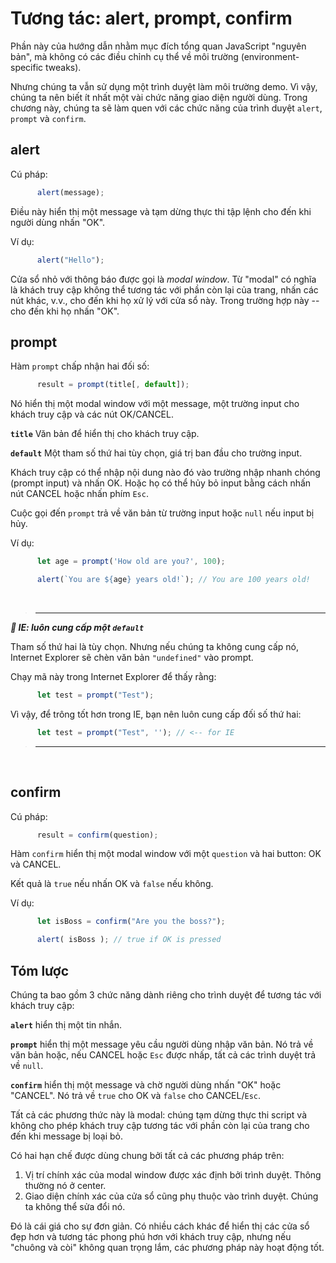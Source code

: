 # Tương tác: alert, prompt, confirm

Phần này của hướng dẫn nhằm mục đích tổng quan JavaScript "nguyên bản", mà không có các điều chỉnh cụ thể về môi trường (environment-specific tweaks).

Nhưng chúng ta vẫn sử dụng một trình duyệt làm môi trường demo. Vì vậy, chúng ta nên biết ít nhất một vài chức năng giao diện người dùng. Trong chương này, chúng ta sẽ làm quen với các chức năng của trình duyệt `alert`, `prompt` và `confirm`.

## alert

Cú pháp:

```js
      alert(message);
```

Điều này hiển thị một message và tạm dừng thực thi tập lệnh cho đến khi người dùng nhấn "OK".

Ví dụ:

```js
      alert("Hello");
```

Cửa sổ nhỏ với thông báo được gọi là *modal window*. Từ "modal" có nghĩa là khách truy cập không thể tương tác với phần còn lại của trang, nhấn các nút khác, v.v., cho đến khi họ xử lý với cửa sổ này. Trong trường hợp này -- cho đến khi họ nhấn "OK".

## prompt

Hàm `prompt` chấp nhận hai đối số:

```js
      result = prompt(title[, default]);
```

Nó hiển thị một modal window với một message, một trường input cho khách truy cập và các nút OK/CANCEL.

**`title`** Văn bản để hiển thị cho khách truy cập.

**`default`** Một tham số thứ hai tùy chọn, giá trị ban đầu cho trường input.

Khách truy cập có thể nhập nội dung nào đó vào trường nhập nhanh chóng (prompt input) và nhấn OK. Hoặc họ có thể hủy bỏ input bằng cách nhấn nút CANCEL hoặc nhấn phím `Esc`.

Cuộc gọi đến `prompt` trả về văn bản từ trường input hoặc `null` nếu input bị hủy.

Ví dụ:

```js
      let age = prompt('How old are you?', 100);

      alert(`You are ${age} years old!`); // You are 100 years old!
```

<br>

> ---

***📌 IE: luôn cung cấp một `default`***

Tham số thứ hai là tùy chọn. Nhưng nếu chúng ta không cung cấp nó, Internet Explorer sẽ chèn văn bản `"undefined"` vào prompt.

Chạy mã này trong Internet Explorer để thấy rằng:

```js
      let test = prompt("Test");
```

Vì vậy, để trông tốt hơn trong IE, bạn nên luôn cung cấp đối số thứ hai:

```js
      let test = prompt("Test", ''); // <-- for IE
```

> ---

<br>

## confirm

Cú pháp:

```js
      result = confirm(question);
```

Hàm `confirm` hiển thị một modal window với một `question` và hai button: OK và CANCEL.

Kết quả là `true` nếu nhấn OK và `false` nếu không.

Ví dụ:

```js
      let isBoss = confirm("Are you the boss?");

      alert( isBoss ); // true if OK is pressed
```

## Tóm lược

Chúng ta bao gồm 3 chức năng dành riêng cho trình duyệt để tương tác với khách truy cập:

**`alert`** hiển thị một tin nhắn.

**`prompt`** hiển thị một message yêu cầu người dùng nhập văn bản. Nó trả về văn bản hoặc, nếu CANCEL hoặc `Esc` được nhấp, tất cả các trình duyệt trả về `null`.

**`confirm`** hiển thị một message và chờ người dùng nhấn "OK" hoặc "CANCEL". Nó trả về `true` cho OK và `false` cho CANCEL/`Esc`.

Tất cả các phương thức này là modal: chúng tạm dừng thực thi script và không cho phép khách truy cập tương tác với phần còn lại của trang cho đến khi message bị loại bỏ.

Có hai hạn chế được dùng chung bởi tất cả các phương pháp trên:

1. Vị trí chính xác của modal window được xác định bởi trình duyệt. Thông thường nó ở center.
2. Giao diện chính xác của cửa sổ cũng phụ thuộc vào trình duyệt. Chúng ta không thể sửa đổi nó.

Đó là cái giá cho sự đơn giản. Có nhiều cách khác để hiển thị các cửa sổ đẹp hơn và tương tác phong phú hơn với khách truy cập, nhưng nếu "chuông và còi" không quan trọng lắm, các phương pháp này hoạt động tốt.
